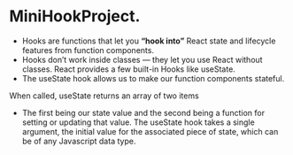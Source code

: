 # MiniHookProject.

* Hooks are functions that let you **“hook into”** React state and lifecycle features from function components.
* Hooks don’t work inside classes — they let you use React without classes. React provides a few built-in Hooks like useState. 
* The useState hook allows us to make our function components stateful.  

When called, useState returns an array of two items
* The first being our state value and the second being a function for setting or updating that value. 
The useState hook takes a single argument, the initial value for the associated piece of state, which can be of any Javascript data type.
